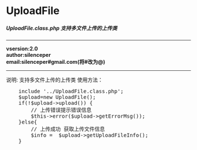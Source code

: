 UploadFile
=====
<h5>UploadFile.class.php 支持多文件上传的上传类</h5>
<hr/>
<b>
vsersion:2.0 <br/>
author:silenceper<br/>
email:silenceper#gmail.com(将#改为@)<br/>
</b>
<hr/>
说明:
  支持多文件上传的上传类 使用方法：<br/>

<pre>
	include '../UploadFile.class.php';
	$upload=new UploadFile();
	if(!$upload->upload()) {
		// 上传错误提示错误信息
		$this->error($upload->getErrorMsg());
	}else{
		// 上传成功 获取上传文件信息
		$info =  $upload->getUploadFileInfo();
	}
</pre>

